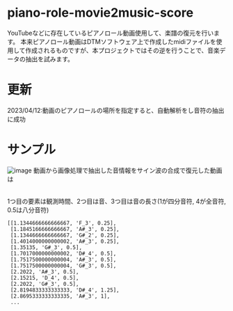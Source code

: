 # piano-role-movie2music-score
YouTubeなどに存在しているピアノロール動画使用して、楽譜の復元を行います。
本来ピアノロール動画はDTMソフトウェア上で作成したmidiファイルを使用して作成されるものですが、本プロジェクトではその逆を行うことで、音楽データの抽出を試みます。

# 更新
2023/04/12:動画のピアノロールの場所を指定すると、自動解析をし音符の抽出に成功

# サンプル
![image](https://user-images.githubusercontent.com/55880071/231452391-93a9b7a7-7804-4735-a103-4751af9d3af3.png)
動画から画像処理で抽出した音情報をサイン波の合成で復元した動画は

\
1つ目の要素は観測時間、2つ目は音、3つ目は音の長さ(1が四分音符, 4が全音符, 0.5は八分音符)
```
[[1.1344666666666667, 'F_3', 0.25],
 [1.1845166666666667, 'A#_3', 0.25],
 [1.1344666666666667, 'G#_2', 0.25],
 [1.4014000000000002, 'A#_3', 0.25],
 [1.35135, 'G#_3', 0.5],
 [1.7017000000000002, 'D#_4', 0.5],
 [1.7517500000000004, 'A#_3', 0.5],
 [1.7517500000000004, 'G#_3', 0.5],
 [2.2022, 'A#_3', 0.5],
 [2.15215, 'D_4', 0.5],
 [2.2022, 'G#_3', 0.5],
 [2.8194833333333333, 'D#_4', 1.25],
 [2.8695333333333335, 'A#_3', 1],
 ...
 ```
